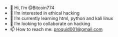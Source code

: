 - 👋 Hi, I’m @Bitcoin774
- 👀 I’m interested in ethical hacking
- 🌱 I’m currently learning  html, python and kali linux
- 💞️ I’m looking to collaborate on hacking
- 📫 How to reach me: proquid001@gmail.com
  

<!---
Bitcoin774/Bitcoin774 is a ✨ special ✨ repository because its `origina and can do any digital work` (this file) appears on your GitHub profile.
You can click the Preview link to take a look at your changes.
--->
